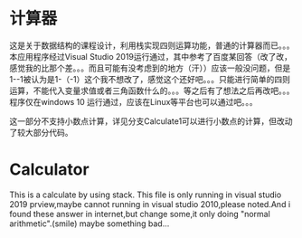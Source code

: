 # 计算器
这是关于数据结构的课程设计，利用栈实现四则运算功能，普通的计算器而已。。。
本应用程序经过Visual Studio 2019运行通过，其中参考了百度某回答（改了改，感觉我的比那个差。。。而且可能有没考虑到的地方（汗））应该一般没问题，但是1--1被认为是1-（-1）这个我不想改了，感觉这个还好吧。。。只能进行简单的四则运算，不能代入变量求值或者三角函数什么的。。。等之后有了想法之后再改吧。。。
程序仅在windows 10 运行通过，应该在Linux等平台也可以通过吧。。。

这一部分不支持小数点计算，详见分支Calculate1可以进行小数点的计算，但改动了较大部分代码。

# Calculator
This is a calculate by using stack.
This file is only running in visual studio 2019 prview,maybe cannot running in visual studio 2010,please noted.And i found these answer in internet,but change some,it only doing "normal arithmetic".(smile) maybe something bad...

